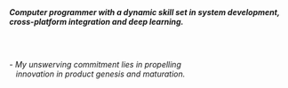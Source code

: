 <br>
<h5>
Computer programmer with a dynamic skill set in system development, cross-platform integration and deep learning.
</h5>


<br>

<h6>
  - My unswerving commitment lies in propelling <br> &nbsp&nbsp innovation in product genesis and maturation.
</h6>
